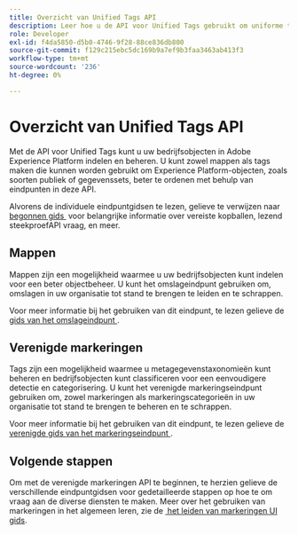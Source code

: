 ```yaml
---
title: Overzicht van Unified Tags API
description: Leer hoe u de API voor Unified Tags gebruikt om uniforme tags en mappen in Adobe Experience Platform te beheren.
role: Developer
exl-id: f4da5850-d5b0-4746-9f28-88ce836db800
source-git-commit: f129c215ebc5dc169b9a7ef9b3faa3463ab413f3
workflow-type: tm+mt
source-wordcount: '236'
ht-degree: 0%

---
```


# Overzicht van Unified Tags API

Met de API voor Unified Tags kunt u uw bedrijfsobjecten in Adobe Experience Platform indelen en beheren. U kunt zowel mappen als tags maken die kunnen worden gebruikt om Experience Platform-objecten, zoals soorten publiek of gegevenssets, beter te ordenen met behulp van eindpunten in deze API.

Alvorens de individuele eindpuntgidsen te lezen, gelieve te verwijzen naar [&#x200B; begonnen gids &#x200B;](./getting-started.md) voor belangrijke informatie over vereiste kopballen, lezend steekproefAPI vraag, en meer.

## Mappen

Mappen zijn een mogelijkheid waarmee u uw bedrijfsobjecten kunt indelen voor een beter objectbeheer. U kunt het omslageindpunt gebruiken om, omslagen in uw organisatie tot stand te brengen te leiden en te schrappen.

Voor meer informatie bij het gebruiken van dit eindpunt, te lezen gelieve de [&#x200B; gids van het omslageindpunt &#x200B;](./folders.md).

## Verenigde markeringen

Tags zijn een mogelijkheid waarmee u metagegevenstaxonomieën kunt beheren en bedrijfsobjecten kunt classificeren voor een eenvoudigere detectie en categorisering. U kunt het verenigde markeringseindpunt gebruiken om, zowel markeringen als markeringscategorieën in uw organisatie tot stand te brengen te beheren en te schrappen.

Voor meer informatie bij het gebruiken van dit eindpunt, te lezen gelieve de [&#x200B; verenigde gids van het markeringseindpunt &#x200B;](./tags.md).

## Volgende stappen

Om met de verenigde markeringen API te beginnen, te herzien gelieve de verschillende eindpuntgidsen voor gedetailleerde stappen op hoe te om vraag aan de diverse diensten te maken. Meer over het gebruiken van markeringen in het algemeen leren, zie de [&#x200B; het leiden van markeringen UI gids &#x200B;](../ui/managing-tags.md).
